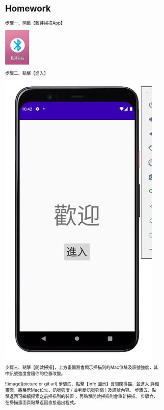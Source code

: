 # Homework

步驟一、開啟【藍芽掃描App】

![image](icon.jpg)


步驟二、點擊【進入】

![image](WelcomePage.jpg)


步驟三、點擊【開啟掃描】，上方畫面將會顯示掃描到的Mac位址及訊號強度，其中訊號強度會隨你的位置改變。

![image](picture or gif url)
步驟四、點擊【info 圖示】會關閉掃描，並進入
                詳細畫面，將展示Mac位址、訊號強度
                ( 並判斷訊號強弱 ) 及訊號內容。
步驟五、點擊返回可繼續探索之前掃描到的裝置
                ，再點擊開啟掃描則會重新掃描。
步驟六、在掃描畫面頁點擊返回直接退出程式。
